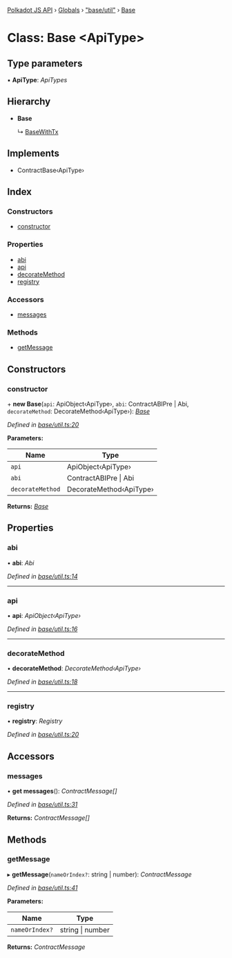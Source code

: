 [Polkadot JS API](../README.md) › [Globals](../globals.md) › ["base/util"](../modules/_base_util_.md) › [Base](_base_util_.base.md)

# Class: Base <**ApiType**>

## Type parameters

▪ **ApiType**: *ApiTypes*

## Hierarchy

* **Base**

  ↳ [BaseWithTx](_base_util_.basewithtx.md)

## Implements

* ContractBase‹ApiType›

## Index

### Constructors

* [constructor](_base_util_.base.md#constructor)

### Properties

* [abi](_base_util_.base.md#abi)
* [api](_base_util_.base.md#api)
* [decorateMethod](_base_util_.base.md#decoratemethod)
* [registry](_base_util_.base.md#registry)

### Accessors

* [messages](_base_util_.base.md#messages)

### Methods

* [getMessage](_base_util_.base.md#getmessage)

## Constructors

###  constructor

\+ **new Base**(`api`: ApiObject‹ApiType›, `abi`: ContractABIPre | Abi, `decorateMethod`: DecorateMethod‹ApiType›): *[Base](_base_util_.base.md)*

*Defined in [base/util.ts:20](https://github.com/polkadot-js/api/blob/6aa0d90fc0/packages/api-contract/src/base/util.ts#L20)*

**Parameters:**

Name | Type |
------ | ------ |
`api` | ApiObject‹ApiType› |
`abi` | ContractABIPre &#124; Abi |
`decorateMethod` | DecorateMethod‹ApiType› |

**Returns:** *[Base](_base_util_.base.md)*

## Properties

###  abi

• **abi**: *Abi*

*Defined in [base/util.ts:14](https://github.com/polkadot-js/api/blob/6aa0d90fc0/packages/api-contract/src/base/util.ts#L14)*

___

###  api

• **api**: *ApiObject‹ApiType›*

*Defined in [base/util.ts:16](https://github.com/polkadot-js/api/blob/6aa0d90fc0/packages/api-contract/src/base/util.ts#L16)*

___

###  decorateMethod

• **decorateMethod**: *DecorateMethod‹ApiType›*

*Defined in [base/util.ts:18](https://github.com/polkadot-js/api/blob/6aa0d90fc0/packages/api-contract/src/base/util.ts#L18)*

___

###  registry

• **registry**: *Registry*

*Defined in [base/util.ts:20](https://github.com/polkadot-js/api/blob/6aa0d90fc0/packages/api-contract/src/base/util.ts#L20)*

## Accessors

###  messages

• **get messages**(): *ContractMessage[]*

*Defined in [base/util.ts:31](https://github.com/polkadot-js/api/blob/6aa0d90fc0/packages/api-contract/src/base/util.ts#L31)*

**Returns:** *ContractMessage[]*

## Methods

###  getMessage

▸ **getMessage**(`nameOrIndex?`: string | number): *ContractMessage*

*Defined in [base/util.ts:41](https://github.com/polkadot-js/api/blob/6aa0d90fc0/packages/api-contract/src/base/util.ts#L41)*

**Parameters:**

Name | Type |
------ | ------ |
`nameOrIndex?` | string &#124; number |

**Returns:** *ContractMessage*
